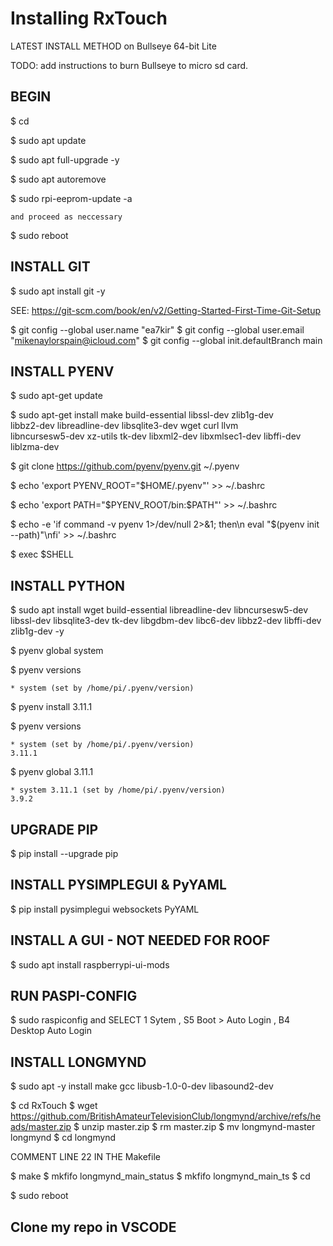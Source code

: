 # Installing RxTouch

LATEST INSTALL METHOD on Bullseye 64-bit Lite

TODO: add instructions to burn Bullseye to micro sd card.

## BEGIN

\$ cd

\$ sudo apt update

\$ sudo apt full-upgrade -y

\$ sudo apt autoremove

\$ sudo rpi-eeprom-update -a

	and proceed as neccessary

\$ sudo reboot

## INSTALL GIT

\$ sudo apt install git -y

SEE: https://git-scm.com/book/en/v2/Getting-Started-First-Time-Git-Setup

\$ git config --global user.name "ea7kir"
\$ git config --global user.email "mikenaylorspain@icloud.com"
\$ git config --global init.defaultBranch main

## INSTALL PYENV

\$ sudo apt-get update

\$ sudo apt-get install make build-essential libssl-dev zlib1g-dev \
libbz2-dev libreadline-dev libsqlite3-dev wget curl llvm \
libncursesw5-dev xz-utils tk-dev libxml2-dev libxmlsec1-dev libffi-dev liblzma-dev

\$ git clone https://github.com/pyenv/pyenv.git ~/.pyenv

\$ echo 'export PYENV_ROOT="\$HOME/.pyenv"' >> ~/.bashrc

\$ echo 'export PATH="\$PYENV_ROOT/bin:\$PATH"' >> ~/.bashrc

\$ echo -e 'if command -v pyenv 1>/dev/null 2>&1; then\n eval "\$(pyenv init --path)"\nfi' >> ~/.bashrc

\$ exec \$SHELL

## INSTALL PYTHON

\$ sudo apt install wget build-essential libreadline-dev libncursesw5-dev libssl-dev libsqlite3-dev tk-dev libgdbm-dev libc6-dev libbz2-dev libffi-dev zlib1g-dev -y

\$ pyenv global system

\$ pyenv versions

	* system (set by /home/pi/.pyenv/version)

\$ pyenv install 3.11.1

\$ pyenv versions

	* system (set by /home/pi/.pyenv/version)
	3.11.1

\$ pyenv global 3.11.1

	* system 3.11.1 (set by /home/pi/.pyenv/version)
	3.9.2

## UPGRADE PIP

\$ pip install --upgrade pip

## INSTALL PYSIMPLEGUI & PyYAML

\$ pip install pysimplegui websockets PyYAML

## INSTALL A GUI - NOT NEEDED FOR ROOF

\$ sudo apt install raspberrypi-ui-mods

## RUN PASPI-CONFIG

\$ sudo raspiconfig and SELECT 1 Sytem , S5 Boot > Auto Login , B4 Desktop Auto Login

## INSTALL LONGMYND

\$ sudo apt -y install make gcc libusb-1.0-0-dev libasound2-dev

\$ cd RxTouch
\$ wget https://github.com/BritishAmateurTelevisionClub/longmynd/archive/refs/heads/master.zip
\$ unzip master.zip
\$ rm master.zip
\$ mv longmynd-master longmynd
\$ cd longmynd

COMMENT LINE 22 IN THE Makefile

\$ make
\$ mkfifo longmynd_main_status
\$ mkfifo longmynd_main_ts
\$ cd

\$ sudo reboot

## Clone my repo in VSCODE
